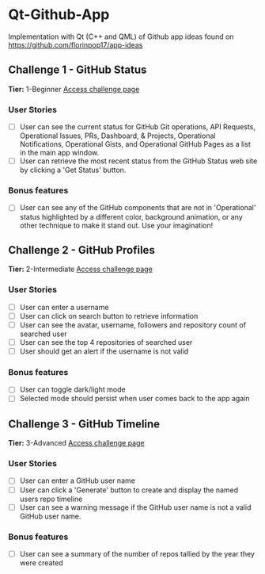 # Qt-Github-App
Implementation with Qt (C++ and QML) of Github app ideas found on https://github.com/florinpop17/app-ideas

## Challenge 1 - GitHub Status

**Tier:** 1-Beginner
[Access challenge page](https://github.com/florinpop17/app-ideas/blob/master/Projects/1-Beginner/GitHub-Status-App.md)

### User Stories

- [ ] User can see the current status for GitHub Git operations, API Requests, Operational Issues, PRs, Dashboard, & Projects, Operational Notifications, Operational Gists, and Operational GitHub Pages as a list in the main app window.
- [ ] User can retrieve the most recent status from the GitHub Status web site by clicking a 'Get Status' button.

### Bonus features

- [ ] User can see any of the GitHub components that are not in 'Operational' status highlighted by a different color, background animation, or any other technique to make it stand out. Use your imagination!

## Challenge 2 - GitHub Profiles

**Tier:** 2-Intermediate
[Access challenge page](https://github.com/florinpop17/app-ideas/blob/master/Projects/2-Intermediate/GitHub-Profiles.md)

### User Stories

- [ ] User can enter a username
- [ ] User can click on search button to retrieve information
- [ ] User can see the avatar, username, followers and repository count of searched user
- [ ] User can see the top 4 repositories of searched user
- [ ] User should get an alert if the username is not valid

### Bonus features
-  [ ] User can toggle dark/light mode
-  [ ] Selected mode should persist when user comes back to the app again

## Challenge 3 - GitHub Timeline

**Tier:** 3-Advanced
[Access challenge page](https://github.com/florinpop17/app-ideas/blob/master/Projects/3-Advanced/GitHub-Timeline-App.md)

### User Stories

- [ ] User can enter a GitHub user name
- [ ] User can click a 'Generate' button to create and display the named users repo timeline
- [ ] User can see a warning message if the GitHub user name is not a valid GitHub user name.

### Bonus features

- [ ] User can see a summary of the number of repos tallied by the year they were created